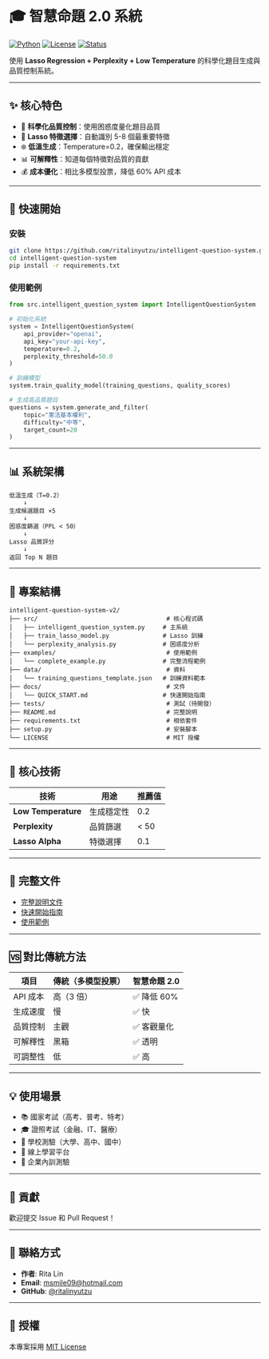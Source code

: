# 🎓 智慧命題 2.0 系統

[![Python](https://img.shields.io/badge/Python-3.8+-blue.svg)](https://www.python.org/)
[![License](https://img.shields.io/badge/License-MIT-green.svg)](LICENSE)
[![Status](https://img.shields.io/badge/Status-Beta-yellow.svg)]()

使用 **Lasso Regression + Perplexity + Low Temperature** 的科學化題目生成與品質控制系統。

---

## ✨ 核心特色

- 🎯 **科學化品質控制**：使用困惑度量化題目品質
- 🔬 **Lasso 特徵選擇**：自動識別 5-8 個最重要特徵
- ❄️ **低溫生成**：Temperature=0.2，確保輸出穩定
- 📊 **可解釋性**：知道每個特徵對品質的貢獻
- 💰 **成本優化**：相比多模型投票，降低 60% API 成本

---

## 🚀 快速開始

### 安裝

```bash
git clone https://github.com/ritalinyutzu/intelligent-question-system.git
cd intelligent-question-system
pip install -r requirements.txt
```

### 使用範例

```python
from src.intelligent_question_system import IntelligentQuestionSystem

# 初始化系統
system = IntelligentQuestionSystem(
    api_provider="openai",
    api_key="your-api-key",
    temperature=0.2,
    perplexity_threshold=50.0
)

# 訓練模型
system.train_quality_model(training_questions, quality_scores)

# 生成高品質題目
questions = system.generate_and_filter(
    topic="憲法基本權利",
    difficulty="中等",
    target_count=20
)
```

---

## 📊 系統架構

```
低溫生成（T=0.2）
    ↓
生成候選題目 ×5
    ↓
困惑度篩選（PPL < 50）
    ↓
Lasso 品質評分
    ↓
返回 Top N 題目
```

---

## 📁 專案結構

```
intelligent-question-system-v2/
├── src/                                    # 核心程式碼
│   ├── intelligent_question_system.py     # 主系統
│   ├── train_lasso_model.py               # Lasso 訓練
│   └── perplexity_analysis.py             # 困惑度分析
├── examples/                               # 使用範例
│   └── complete_example.py                # 完整流程範例
├── data/                                   # 資料
│   └── training_questions_template.json   # 訓練資料範本
├── docs/                                   # 文件
│   └── QUICK_START.md                     # 快速開始指南
├── tests/                                  # 測試（待開發）
├── README.md                               # 完整說明
├── requirements.txt                        # 相依套件
├── setup.py                                # 安裝腳本
└── LICENSE                                 # MIT 授權
```

---

## 🎯 核心技術

| 技術 | 用途 | 推薦值 |
|------|------|--------|
| **Low Temperature** | 生成穩定性 | 0.2 |
| **Perplexity** | 品質篩選 | < 50 |
| **Lasso Alpha** | 特徵選擇 | 0.1 |

---

## 📖 完整文件

- [完整說明文件](README.md)
- [快速開始指南](docs/QUICK_START.md)
- [使用範例](examples/complete_example.py)

---

## 🆚 對比傳統方法

| 項目 | 傳統（多模型投票） | 智慧命題 2.0 |
|------|-------------------|-------------|
| API 成本 | 高（3 倍） | ✅ 降低 60% |
| 生成速度 | 慢 | ✅ 快 |
| 品質控制 | 主觀 | ✅ 客觀量化 |
| 可解釋性 | 黑箱 | ✅ 透明 |
| 可調整性 | 低 | ✅ 高 |

---

## 💡 使用場景

- 📚 國家考試（高考、普考、特考）
- 🎓 證照考試（金融、IT、醫療）
- 🏫 學校測驗（大學、高中、國中）
- 📖 線上學習平台
- 🧠 企業內訓測驗

---

## 🤝 貢獻

歡迎提交 Issue 和 Pull Request！

---

## 📧 聯絡方式

- **作者**: Rita Lin
- **Email**: msmile09@hotmail.com
- **GitHub**: [@ritalinyutzu](https://github.com/ritalinyutzu)

---

## 📜 授權

本專案採用 [MIT License](LICENSE)
